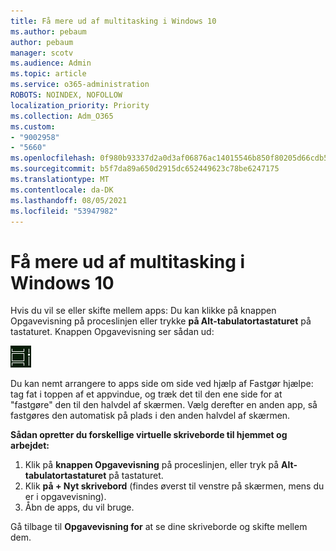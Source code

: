 ```yaml
---
title: Få mere ud af multitasking i Windows 10
ms.author: pebaum
author: pebaum
manager: scotv
ms.audience: Admin
ms.topic: article
ms.service: o365-administration
ROBOTS: NOINDEX, NOFOLLOW
localization_priority: Priority
ms.collection: Adm_O365
ms.custom:
- "9002958"
- "5660"
ms.openlocfilehash: 0f980b93337d2a0d3af06876ac14015546b850f80205d66cdb5c4a6fce162c2e
ms.sourcegitcommit: b5f7da89a650d2915dc652449623c78be6247175
ms.translationtype: MT
ms.contentlocale: da-DK
ms.lasthandoff: 08/05/2021
ms.locfileid: "53947982"
---
```

# <a name="do-more-with-multitasking-in-windows-10"></a>Få mere ud af multitasking i Windows 10

Hvis du vil se eller skifte  mellem apps: Du kan klikke på knappen Opgavevisning på proceslinjen eller trykke **på Alt-tabulatortastaturet** på tastaturet. Knappen Opgavevisning ser sådan ud:

![Knappen Opgavevisning](media/task-view.png)

Du kan nemt arrangere to apps side om side ved hjælp af Fastgør hjælpe: tag fat i toppen af et appvindue, og træk det til den ene side for at "fastgøre" den til den halvdel af skærmen. Vælg derefter en anden app, så fastgøres den automatisk på plads i den anden halvdel af skærmen.

**Sådan opretter du forskellige virtuelle skriveborde til hjemmet og arbejdet:**

1. Klik på **knappen Opgavevisning** på proceslinjen, eller tryk på **Alt-tabulatortastaturet** på tastaturet.
2. Klik **på + Nyt skrivebord** (findes øverst til venstre på skærmen, mens du er i opgavevisning).
3. Åbn de apps, du vil bruge. 

Gå tilbage til **Opgavevisning for** at se dine skriveborde og skifte mellem dem.
